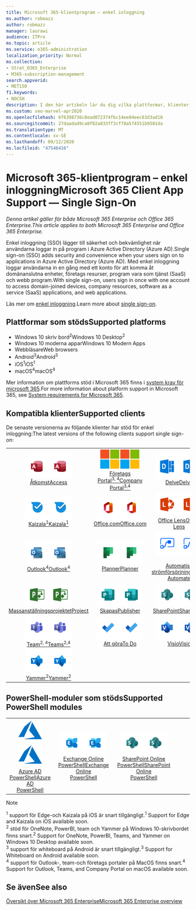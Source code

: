 ```yaml
---
title: Microsoft 365-klientprogram – enkel inloggning
ms.author: robmazz
author: robmazz
manager: laurawi
audience: ITPro
ms.topic: article
ms.service: o365-administration
localization_priority: Normal
ms.collection:
- Strat_O365_Enterprise
- M365-subscription-management
search.appverid:
- MET150
f1.keywords:
- NOCSH
description: I den här artikeln lär du dig vilka plattformar, klienter och PowerShell-moduler som stöder enkel inloggning för Microsoft 365.
ms.custom: seo-marvel-apr2020
ms.openlocfilehash: 6f6398736c8ead072374fbc14ee04eec63d3ad18
ms.sourcegitcommit: 27daadad9ca0f02a833ff3cff8a574551b9581da
ms.translationtype: MT
ms.contentlocale: sv-SE
ms.lasthandoff: 09/12/2020
ms.locfileid: "47546416"
---
```

# <a name="microsoft-365-client-app-support--single-sign-on"></a><span data-ttu-id="b581a-103">Microsoft 365-klientprogram – enkel inloggning</span><span class="sxs-lookup"><span data-stu-id="b581a-103">Microsoft 365 Client App Support — Single Sign-On</span></span>

<span data-ttu-id="b581a-104">*Denna artikel gäller för både Microsoft 365 Enterprise och Office 365 Enterprise.*</span><span class="sxs-lookup"><span data-stu-id="b581a-104">*This article applies to both Microsoft 365 Enterprise and Office 365 Enterprise.*</span></span>

<span data-ttu-id="b581a-105">Enkel inloggning (SSO) lägger till säkerhet och bekvämlighet när användarna loggar in på program i Azure Active Directory (Azure AD).</span><span class="sxs-lookup"><span data-stu-id="b581a-105">Single sign-on (SSO) adds security and convenience when your users sign on to applications in Azure Active Directory (Azure AD).</span></span> <span data-ttu-id="b581a-106">Med enkel inloggning loggar användarna in en gång med ett konto för att komma åt domänanslutna enheter, företags resurser, program vara som tjänst (SaaS) och webb program.</span><span class="sxs-lookup"><span data-stu-id="b581a-106">With single sign-on, users sign in once with one account to access domain-joined devices, company resources, software as a service (SaaS) applications, and web applications.</span></span>

<span data-ttu-id="b581a-107">Läs mer om [enkel inloggning](https://docs.microsoft.com/azure/active-directory/manage-apps/what-is-single-sign-on).</span><span class="sxs-lookup"><span data-stu-id="b581a-107">Learn more about [single sign-on](https://docs.microsoft.com/azure/active-directory/manage-apps/what-is-single-sign-on).</span></span>

## <a name="supported-platforms"></a><span data-ttu-id="b581a-108">Plattformar som stöds</span><span class="sxs-lookup"><span data-stu-id="b581a-108">Supported platforms</span></span>

 - <span data-ttu-id="b581a-109">Windows 10 skriv bord<sup>2</sup></span><span class="sxs-lookup"><span data-stu-id="b581a-109">Windows 10 Desktop<sup>2</sup></span></span>
 - <span data-ttu-id="b581a-110">Windows 10 moderna appar</span><span class="sxs-lookup"><span data-stu-id="b581a-110">Windows 10 Modern Apps</span></span>
 - <span data-ttu-id="b581a-111">Webbläsare</span><span class="sxs-lookup"><span data-stu-id="b581a-111">Web browsers</span></span>
 - <span data-ttu-id="b581a-112">Android<sup>3</sup></span><span class="sxs-lookup"><span data-stu-id="b581a-112">Android<sup>3</sup></span></span>
 - <span data-ttu-id="b581a-113">iOS<sup>1</sup></span><span class="sxs-lookup"><span data-stu-id="b581a-113">iOS<sup>1</sup></span></span>
 - <span data-ttu-id="b581a-114">macOS<sup>4</sup></span><span class="sxs-lookup"><span data-stu-id="b581a-114">macOS<sup>4</sup></span></span>

<span data-ttu-id="b581a-115">Mer information om plattforms stöd i Microsoft 365 finns i [system krav för microsoft 365](https://products.office.com/office-system-requirements).</span><span class="sxs-lookup"><span data-stu-id="b581a-115">For more information about platform support in Microsoft 365, see [System requirements for Microsoft 365](https://products.office.com/office-system-requirements).</span></span>

## <a name="supported-clients"></a><span data-ttu-id="b581a-116">Kompatibla klienter</span><span class="sxs-lookup"><span data-stu-id="b581a-116">Supported clients</span></span>

<span data-ttu-id="b581a-117">De senaste versionerna av följande klienter har stöd för enkel inloggning:</span><span class="sxs-lookup"><span data-stu-id="b581a-117">The latest versions of the following clients support single sign-on:</span></span>

| | | | | | |
|:---:|:---:|:---:|:---:|:---:|:---:|
| <span data-ttu-id="b581a-118">![Access-ikon](../media/o365-access-64x64.png)</span><span class="sxs-lookup"><span data-stu-id="b581a-118">![Access icon](../media/o365-access-64x64.png)</span></span> <br> [<span data-ttu-id="b581a-119">Åtkomst</span><span class="sxs-lookup"><span data-stu-id="b581a-119">Access</span></span>](https://products.office.com/access) | <span data-ttu-id="b581a-120">![Ikonen företags Portal](../media/o365-microsoft-64x64.png)</span><span class="sxs-lookup"><span data-stu-id="b581a-120">![Company portal icon](../media/o365-microsoft-64x64.png)</span></span> <br> [<span data-ttu-id="b581a-121">Företags <br> Portal<sup>3, 4</sup></span><span class="sxs-lookup"><span data-stu-id="b581a-121">Company <br> Portal<sup>3,4</sup> </span></span>](https://docs.microsoft.com/intune-user-help/sign-in-to-the-company-portal) | <span data-ttu-id="b581a-122">![Delve-ikon](../media/o365-delve-64x64.png)</span><span class="sxs-lookup"><span data-stu-id="b581a-122">![Delve icon](../media/o365-delve-64x64.png)</span></span> <br> [<span data-ttu-id="b581a-123">Delve</span><span class="sxs-lookup"><span data-stu-id="b581a-123">Delve</span></span>](https://products.office.com/business/intelligent-search) | <span data-ttu-id="b581a-124">![Ikonen kant](../media/o365-edge-64x64.png)</span><span class="sxs-lookup"><span data-stu-id="b581a-124">![Edge icon](../media/o365-edge-64x64.png)</span></span> <br> [<span data-ttu-id="b581a-125">Kant<sup>1</sup></span><span class="sxs-lookup"><span data-stu-id="b581a-125">Edge<sup>1</sup></span></span>](https://www.microsoft.com/windows/microsoft-edge) | <span data-ttu-id="b581a-126">![Excel-ikon](../media/o365-excel-64x64.png)</span><span class="sxs-lookup"><span data-stu-id="b581a-126">![Excel icon](../media/o365-excel-64x64.png)</span></span> <br> [<span data-ttu-id="b581a-127">Excel</span><span class="sxs-lookup"><span data-stu-id="b581a-127">Excel</span></span>](https://products.office.com/excel) 
| <span data-ttu-id="b581a-128">![Ikonen Kaizala](../media/o365-kaizala-64x64.png)</span><span class="sxs-lookup"><span data-stu-id="b581a-128">![Kaizala icon](../media/o365-kaizala-64x64.png)</span></span> <br> [<span data-ttu-id="b581a-129">Kaizala<sup>1</sup></span><span class="sxs-lookup"><span data-stu-id="b581a-129">Kaizala<sup>1</sup></span></span>](https://products.office.com/en/business/microsoft-kaizala) | <span data-ttu-id="b581a-130">![Ikonen Office.com](../media/o365-office-64x64.png)</span><span class="sxs-lookup"><span data-stu-id="b581a-130">![Office.com icon](../media/o365-office-64x64.png)</span></span> <br> [<span data-ttu-id="b581a-131">Office.com</span><span class="sxs-lookup"><span data-stu-id="b581a-131">Office.com</span></span>](https://www.office.com/) | <span data-ttu-id="b581a-132">![Lins ikonen](../media/o365-lens-64x64.png)</span><span class="sxs-lookup"><span data-stu-id="b581a-132">![Lens icon](../media/o365-lens-64x64.png)</span></span> <br> [<span data-ttu-id="b581a-133">Office Lens</span><span class="sxs-lookup"><span data-stu-id="b581a-133">Office Lens</span></span>](https://www.microsoft.com/p/office-lens/9wzdncrfj3t8?activetab=pivot%3Aoverviewtab) | <span data-ttu-id="b581a-134">![OneDrive för företag-ikon](../media/o365-OneDrive-64x64.png)</span><span class="sxs-lookup"><span data-stu-id="b581a-134">![OneDrive for Business icon](../media/o365-OneDrive-64x64.png)</span></span> <br> [<span data-ttu-id="b581a-135">OneDrive</span><span class="sxs-lookup"><span data-stu-id="b581a-135">OneDrive</span></span>](https://products.office.com/onedrive-for-business/online-cloud-storage) | <span data-ttu-id="b581a-136">![OneNote-ikon](../media/o365-OneNote-64x64.png)</span><span class="sxs-lookup"><span data-stu-id="b581a-136">![OneNote icon](../media/o365-OneNote-64x64.png)</span></span> <br> [<span data-ttu-id="b581a-137">OneNote<sup>2</sup></span><span class="sxs-lookup"><span data-stu-id="b581a-137">OneNote<sup>2</sup></span></span>](https://products.office.com/onenote) 
| <span data-ttu-id="b581a-138">![Outlook-ikon](../media/o365-outlook-64x64.png)</span><span class="sxs-lookup"><span data-stu-id="b581a-138">![Outlook icon](../media/o365-outlook-64x64.png)</span></span> <br> [<span data-ttu-id="b581a-139">Outlook<sup>4</sup></span><span class="sxs-lookup"><span data-stu-id="b581a-139">Outlook<sup>4</sup></span></span>](https://products.office.com/outlook) | <span data-ttu-id="b581a-140">![Planner-ikon](../media/o365-planner-64x64.png)</span><span class="sxs-lookup"><span data-stu-id="b581a-140">![Planner icon](../media/o365-planner-64x64.png)</span></span> <br> [<span data-ttu-id="b581a-141">Planner</span><span class="sxs-lookup"><span data-stu-id="b581a-141">Planner</span></span>](https://products.office.com/business/task-management-software) | <span data-ttu-id="b581a-142">![Automatisk ström indikator](../media/o365-flow-64x64.png)</span><span class="sxs-lookup"><span data-stu-id="b581a-142">![Power Automate icon](../media/o365-flow-64x64.png)</span></span> <br> [<span data-ttu-id="b581a-143"><br>Automatisk strömförsörjning</span><span class="sxs-lookup"><span data-stu-id="b581a-143">Power <br> Automate</span></span>](https://flow.microsoft.com) | <span data-ttu-id="b581a-144">![Ikonen PowerBI](../media/o365-powerbi-64x64.png)</span><span class="sxs-lookup"><span data-stu-id="b581a-144">![PowerBI icon](../media/o365-powerbi-64x64.png)</span></span> <br> [<span data-ttu-id="b581a-145">Power BI<sup>2</sup></span><span class="sxs-lookup"><span data-stu-id="b581a-145">Power BI<sup>2</sup></span></span>](https://powerbi.microsoft.com)| <span data-ttu-id="b581a-146">![PowerPoint-ikon](../media/o365-powerpoint-64x64.png)</span><span class="sxs-lookup"><span data-stu-id="b581a-146">![PowerPoint icon](../media/o365-powerpoint-64x64.png)</span></span> <br> [<span data-ttu-id="b581a-147">PowerPoint</span><span class="sxs-lookup"><span data-stu-id="b581a-147">PowerPoint</span></span>](https://products.office.com/powerpoint) 
| <span data-ttu-id="b581a-148">![Projekt ikon](../media/o365-project-64x64.png)</span><span class="sxs-lookup"><span data-stu-id="b581a-148">![Project icon](../media/o365-project-64x64.png)</span></span> <br> [<span data-ttu-id="b581a-149">Massanställningsprojektet</span><span class="sxs-lookup"><span data-stu-id="b581a-149">Project</span></span>](https://products.office.com/project) | <span data-ttu-id="b581a-150">![Ikonen Publisher](../media/o365-publisher-64x64.png)</span><span class="sxs-lookup"><span data-stu-id="b581a-150">![Publisher icon](../media/o365-publisher-64x64.png)</span></span> <br> [<span data-ttu-id="b581a-151">Skapas</span><span class="sxs-lookup"><span data-stu-id="b581a-151">Publisher</span></span>](https://products.office.com/publisher) | <span data-ttu-id="b581a-152">![SharePoint-ikon](../media/o365-sharepoint-64x64.png)</span><span class="sxs-lookup"><span data-stu-id="b581a-152">![SharePoint icon](../media/o365-sharepoint-64x64.png)</span></span> <br> [<span data-ttu-id="b581a-153">SharePoint</span><span class="sxs-lookup"><span data-stu-id="b581a-153">Sharepoint</span></span>](https://products.office.com/sharepoint) | <span data-ttu-id="b581a-154">![Ikonen fästisar](../media/o365-stickynotes-64x64.png)</span><span class="sxs-lookup"><span data-stu-id="b581a-154">![Sticky Notes icon](../media/o365-stickynotes-64x64.png)</span></span> <br> [<span data-ttu-id="b581a-155">Fästisar</span><span class="sxs-lookup"><span data-stu-id="b581a-155">Sticky Notes</span></span>](https://www.microsoft.com/p/microsoft-sticky-notes/9nblggh4qghw)  | <span data-ttu-id="b581a-156">![Sway-ikon](../media/o365-sway-64x64.png)</span><span class="sxs-lookup"><span data-stu-id="b581a-156">![Sway icon](../media/o365-sway-64x64.png)</span></span> <br> [<span data-ttu-id="b581a-157">Sway</span><span class="sxs-lookup"><span data-stu-id="b581a-157">Sway</span></span>](https://sway.com) 
| <span data-ttu-id="b581a-158">![Ikonen Teams](../media/o365-teams-64x64.png)</span><span class="sxs-lookup"><span data-stu-id="b581a-158">![Teams icon](../media/o365-teams-64x64.png)</span></span> <br> [<span data-ttu-id="b581a-159">Team<sup>2, 4</sup></span><span class="sxs-lookup"><span data-stu-id="b581a-159">Teams<sup>2,4</sup></span></span>](https://products.office.com/microsoft-teams/group-chat-software) | <span data-ttu-id="b581a-160">![Ikonen att göra](../media/o365-todo-64x64.png)</span><span class="sxs-lookup"><span data-stu-id="b581a-160">![To Do icon](../media/o365-todo-64x64.png)</span></span> <br> [<span data-ttu-id="b581a-161">Att göra</span><span class="sxs-lookup"><span data-stu-id="b581a-161">To Do</span></span>](https://todo.microsoft.com) | <span data-ttu-id="b581a-162">![Visio-ikon](../media/o365-visio-64x64.png)</span><span class="sxs-lookup"><span data-stu-id="b581a-162">![Visio icon](../media/o365-visio-64x64.png)</span></span> <br> [<span data-ttu-id="b581a-163">Visio</span><span class="sxs-lookup"><span data-stu-id="b581a-163">Visio</span></span>](https://products.office.com/visio/flowchart-software) | <span data-ttu-id="b581a-164">![Whiteboard-ikon](../media/o365-whiteboard-64x64.png)</span><span class="sxs-lookup"><span data-stu-id="b581a-164">![Whiteboard icon](../media/o365-whiteboard-64x64.png)</span></span> <br> [<span data-ttu-id="b581a-165">Whiteboard<sup>3</sup></span><span class="sxs-lookup"><span data-stu-id="b581a-165">Whiteboard<sup>3</sup></span></span>](https://whiteboard.microsoft.com/) | <span data-ttu-id="b581a-166">![Word-ikon](../media/o365-word-64x64.png)</span><span class="sxs-lookup"><span data-stu-id="b581a-166">![Word icon](../media/o365-word-64x64.png)</span></span> <br> [<span data-ttu-id="b581a-167">Word</span><span class="sxs-lookup"><span data-stu-id="b581a-167">Word</span></span>](https://products.office.com/word) 
| <span data-ttu-id="b581a-168">![Yammer-ikon](../media/o365-yammer-64x64.png)</span><span class="sxs-lookup"><span data-stu-id="b581a-168">![Yammer icon](../media/o365-yammer-64x64.png)</span></span> <br> [<span data-ttu-id="b581a-169">Yammer<sup>2</sup></span><span class="sxs-lookup"><span data-stu-id="b581a-169">Yammer<sup>2</sup></span></span>](https://products.office.com/yammer/yammer-overview) |

## <a name="supported-powershell-modules"></a><span data-ttu-id="b581a-170">PowerShell-moduler som stöds</span><span class="sxs-lookup"><span data-stu-id="b581a-170">Supported PowerShell modules</span></span>

| | | | | | |
|:---:|:---:|:---:|:---:|:---:|:---:|
| <span data-ttu-id="b581a-171">![Azure-ikon](../media/o365-azure-64x64.png)</span><span class="sxs-lookup"><span data-stu-id="b581a-171">![Azure icon](../media/o365-azure-64x64.png)</span></span> <br> [<span data-ttu-id="b581a-172">Azure AD <br> PowerShell</span><span class="sxs-lookup"><span data-stu-id="b581a-172">Azure AD <br> PowerShell</span></span>](https://docs.microsoft.com/powershell/azure/active-directory/overview?view=azureadps-2.0) | <span data-ttu-id="b581a-173">![Exchange-ikon](../media/o365-exchange-64x64.png)</span><span class="sxs-lookup"><span data-stu-id="b581a-173">![Exchange icon](../media/o365-exchange-64x64.png)</span></span> <br> [<span data-ttu-id="b581a-174">Exchange Online <br> PowerShell</span><span class="sxs-lookup"><span data-stu-id="b581a-174">Exchange Online <br> PowerShell</span></span>](https://docs.microsoft.com/powershell/exchange/exchange-online-powershell) | <span data-ttu-id="b581a-175">![SharePoint-ikon](../media/o365-sharepoint-64x64.png)</span><span class="sxs-lookup"><span data-stu-id="b581a-175">![SharePoint icon](../media/o365-sharepoint-64x64.png)</span></span> <br> [<span data-ttu-id="b581a-176">SharePoint Online <br> PowerShell</span><span class="sxs-lookup"><span data-stu-id="b581a-176">SharePoint Online <br> PowerShell</span></span>](https://docs.microsoft.com/powershell/sharepoint/sharepoint-online/connect-sharepoint-online)

> [!NOTE]
> <span data-ttu-id="b581a-177"><sup>1</sup> support för Edge-och Kaizala på iOS är snart tillgängligt.</span><span class="sxs-lookup"><span data-stu-id="b581a-177"><sup>1</sup> Support for Edge and Kaizala on iOS available soon.</span></span> <br>
> <span data-ttu-id="b581a-178"><sup>2</sup> stöd för OneNote, PowerBI, team och Yammer på Windows 10-skrivbordet finns snart.</span><span class="sxs-lookup"><span data-stu-id="b581a-178"><sup>2</sup> Support for OneNote, PowerBI, Teams, and Yammer on Windows 10 Desktop available soon.</span></span> <br>
> <span data-ttu-id="b581a-179"><sup>3</sup> support för whiteboard på Android är snart tillgängligt.</span><span class="sxs-lookup"><span data-stu-id="b581a-179"><sup>3</sup> Support for Whiteboard on Android available soon.</span></span> <br>
> <span data-ttu-id="b581a-180"><sup>4</sup> support för Outlook-, team-och företags portaler på MacOS finns snart.</span><span class="sxs-lookup"><span data-stu-id="b581a-180"><sup>4</sup> Support for Outlook, Teams, and Company Portal on macOS available soon.</span></span> <br>

## <a name="see-also"></a><span data-ttu-id="b581a-181">Se även</span><span class="sxs-lookup"><span data-stu-id="b581a-181">See also</span></span>

[<span data-ttu-id="b581a-182">Översikt över Microsoft 365 Enterprise</span><span class="sxs-lookup"><span data-stu-id="b581a-182">Microsoft 365 Enterprise overview</span></span>](microsoft-365-overview.md)

